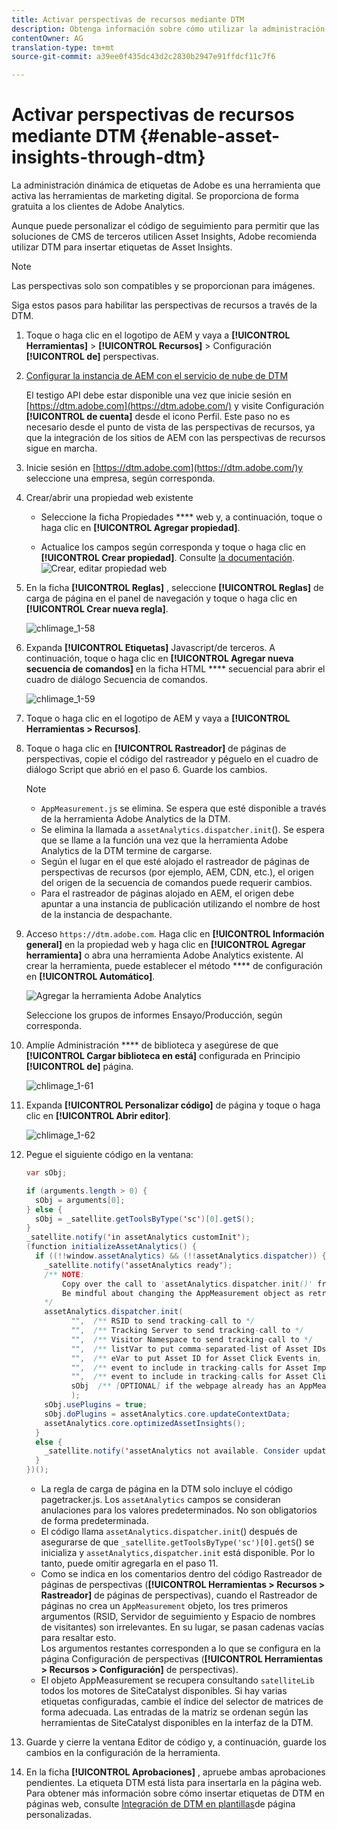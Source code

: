 ```yaml
---
title: Activar perspectivas de recursos mediante DTM
description: Obtenga información sobre cómo utilizar la administración dinámica de etiquetas (DTM) de Adobe para activar las perspectivas de recursos.
contentOwner: AG
translation-type: tm+mt
source-git-commit: a39ee0f435dc43d2c2830b2947e91ffdcf11c7f6

---
```



# Activar perspectivas de recursos mediante DTM {#enable-asset-insights-through-dtm}

La administración dinámica de etiquetas de Adobe es una herramienta que activa las herramientas de marketing digital. Se proporciona de forma gratuita a los clientes de Adobe Analytics.

Aunque puede personalizar el código de seguimiento para permitir que las soluciones de CMS de terceros utilicen Asset Insights, Adobe recomienda utilizar DTM para insertar etiquetas de Asset Insights.

>[!NOTE]
>
>Las perspectivas solo son compatibles y se proporcionan para imágenes.

Siga estos pasos para habilitar las perspectivas de recursos a través de la DTM.

1. Toque o haga clic en el logotipo de AEM y vaya a **[!UICONTROL Herramientas]** > **[!UICONTROL Recursos]** > Configuración **[!UICONTROL de]** perspectivas.
1. [Configurar la instancia de AEM con el servicio de nube de DTM](/help/sites-administering/dtm.md)

   El testigo API debe estar disponible una vez que inicie sesión en [https://dtm.adobe.com](https://dtm.adobe.com/) y visite Configuración **[!UICONTROL de cuenta]** desde el icono Perfil. Este paso no es necesario desde el punto de vista de las perspectivas de recursos, ya que la integración de los sitios de AEM con las perspectivas de recursos sigue en marcha.

1. Inicie sesión en [https://dtm.adobe.com](https://dtm.adobe.com/)y seleccione una empresa, según corresponda.
1. Crear/abrir una propiedad web existente

   * Seleccione la ficha Propiedades **** web y, a continuación, toque o haga clic en **[!UICONTROL Agregar propiedad]**.

   * Actualice los campos según corresponda y toque o haga clic en **[!UICONTROL Crear propiedad]**. Consulte [la documentación](https://helpx.adobe.com/experience-manager/using/dtm.html).
   ![Crear, editar propiedad web](assets/Create-edit-web-property.png)

1. En la ficha **[!UICONTROL Reglas]** , seleccione **[!UICONTROL Reglas]** de carga de página en el panel de navegación y toque o haga clic en **[!UICONTROL Crear nueva regla]**.

   ![chlimage_1-58](assets/chlimage_1-194.png)

1. Expanda **[!UICONTROL Etiquetas]** Javascript/de terceros. A continuación, toque o haga clic en **[!UICONTROL Agregar nueva secuencia de comandos]** en la ficha HTML **** secuencial para abrir el cuadro de diálogo Secuencia de comandos.

   ![chlimage_1-59](assets/chlimage_1-195.png)

1. Toque o haga clic en el logotipo de AEM y vaya a **[!UICONTROL Herramientas > Recursos]**.
1. Toque o haga clic en **[!UICONTROL Rastreador]** de páginas de perspectivas, copie el código del rastreador y péguelo en el cuadro de diálogo Script que abrió en el paso 6. Guarde los cambios.

   >[!NOTE]
   >
   > * `AppMeasurement.js` se elimina. Se espera que esté disponible a través de la herramienta Adobe Analytics de la DTM.
   > * Se elimina la llamada a `assetAnalytics.dispatcher.init`(). Se espera que se llame a la función una vez que la herramienta Adobe Analytics de la DTM termine de cargarse.
   > * Según el lugar en el que esté alojado el rastreador de páginas de perspectivas de recursos (por ejemplo, AEM, CDN, etc.), el origen del origen de la secuencia de comandos puede requerir cambios.
   > * Para el rastreador de páginas alojado en AEM, el origen debe apuntar a una instancia de publicación utilizando el nombre de host de la instancia de despachante.


1. Acceso `https://dtm.adobe.com`. Haga clic en **[!UICONTROL Información general]** en la propiedad web y haga clic en **[!UICONTROL Agregar herramienta]** o abra una herramienta Adobe Analytics existente. Al crear la herramienta, puede establecer el método **** de configuración en **[!UICONTROL Automático]**.

   ![Agregar la herramienta Adobe Analytics](assets/Add-Adobe-Analytics-Tool.png)

   Seleccione los grupos de informes Ensayo/Producción, según corresponda.

1. Amplíe Administración **** de biblioteca y asegúrese de que **[!UICONTROL Cargar biblioteca en está]** configurada en Principio **[!UICONTROL de]** página.

   ![chlimage_1-61](assets/chlimage_1-197.png)

1. Expanda **[!UICONTROL Personalizar código]** de página y toque o haga clic en **[!UICONTROL Abrir editor]**.

   ![chlimage_1-62](assets/chlimage_1-198.png)

1. Pegue el siguiente código en la ventana:

   ```Java
   var sObj;
   
   if (arguments.length > 0) {
     sObj = arguments[0];
   } else {
     sObj = _satellite.getToolsByType('sc')[0].getS();
   }
   _satellite.notify('in assetAnalytics customInit');
   (function initializeAssetAnalytics() {
     if ((!!window.assetAnalytics) && (!!assetAnalytics.dispatcher)) {
       _satellite.notify('assetAnalytics ready');
       /** NOTE:
           Copy over the call to 'assetAnalytics.dispatcher.init()' from Assets Pagetracker
           Be mindful about changing the AppMeasurement object as retrieved above.
       */
       assetAnalytics.dispatcher.init(
             "",  /** RSID to send tracking-call to */
             "",  /** Tracking Server to send tracking-call to */
             "",  /** Visitor Namespace to send tracking-call to */
             "",  /** listVar to put comma-separated-list of Asset IDs for Asset Impression Events in tracking-call, e.g. 'listVar1' */
             "",  /** eVar to put Asset ID for Asset Click Events in, e.g. 'eVar3' */
             "",  /** event to include in tracking-calls for Asset Impression Events, e.g. 'event8' */
             "",  /** event to include in tracking-calls for Asset Click Events, e.g. 'event7' */
             sObj  /** [OPTIONAL] if the webpage already has an AppMeasurement object, please include the object here. If unspecified, Pagetracker Core shall create its own AppMeasurement object */
             );
       sObj.usePlugins = true;
       sObj.doPlugins = assetAnalytics.core.updateContextData;
       assetAnalytics.core.optimizedAssetInsights();
     }
     else {
       _satellite.notify('assetAnalytics not available. Consider updating the Custom Page Code', 4);
     }
   })();
   ```

   * La regla de carga de página en la DTM solo incluye el código pagetracker.js. Los `assetAnalytics` campos se consideran anulaciones para los valores predeterminados. No son obligatorios de forma predeterminada.
   * El código llama `assetAnalytics.dispatcher.init`() después de asegurarse de que `_satellite.getToolsByType('sc')[0].getS`() se inicializa y `assetAnalytics,dispatcher.init` está disponible. Por lo tanto, puede omitir agregarla en el paso 11.
   * Como se indica en los comentarios dentro del código Rastreador de páginas de perspectivas (**[!UICONTROL Herramientas > Recursos > Rastreador]** de páginas de perspectivas), cuando el Rastreador de páginas no crea un `AppMeasurement` objeto, los tres primeros argumentos (RSID, Servidor de seguimiento y Espacio de nombres de visitantes) son irrelevantes. En su lugar, se pasan cadenas vacías para resaltar esto.\
      Los argumentos restantes corresponden a lo que se configura en la página Configuración de perspectivas (**[!UICONTROL Herramientas > Recursos > Configuración]** de perspectivas).
   * El objeto AppMeasurement se recupera consultando `satelliteLib` todos los motores de SiteCatalyst disponibles. Si hay varias etiquetas configuradas, cambie el índice del selector de matrices de forma adecuada. Las entradas de la matriz se ordenan según las herramientas de SiteCatalyst disponibles en la interfaz de la DTM.

1. Guarde y cierre la ventana Editor de código y, a continuación, guarde los cambios en la configuración de la herramienta.
1. En la ficha **[!UICONTROL Aprobaciones]** , apruebe ambas aprobaciones pendientes. La etiqueta DTM está lista para insertarla en la página web. Para obtener más información sobre cómo insertar etiquetas de DTM en páginas web, consulte [Integración de DTM en plantillas](https://blogs.adobe.com/experiencedelivers/experience-management/integrating-dtm-custom-aem6-page-template/)de página personalizadas.
